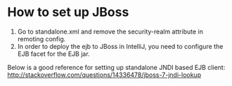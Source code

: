 How to set up JBoss
====
1. Go to standalone.xml and remove the security-realm attribute in remoting config.
2. In order to deploy the ejb to JBoss in IntelliJ, you need to configure the EJB facet for the EJB jar.

Below is a good reference for setting up standalone JNDI based EJB client:
http://stackoverflow.com/questions/14336478/jboss-7-jndi-lookup